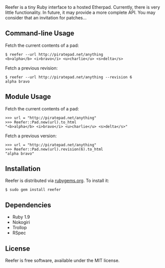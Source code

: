 Reefer is a tiny Ruby interface to a hosted Etherpad. Currently, there is very little functionality. In future, it may provide a more complete API. You may consider that an invitation for patches...


Command-line Usage
------------------

Fetch the current contents of a pad:

    $ reefer --url http://piratepad.net/anything
    <b>alpha</b> <i>bravo</i> <u>charlie</u> <s>delta</s>

Fetch a previous revision:

    $ reefer --url http://piratepad.net/anything --revision 6
    alpha bravo


Module Usage
------------

Fetch the current contents of a pad:

    >>> url = "http://piratepad.net/anything"
    >>> Reefer::Pad.new(url).to_html
    "<b>alpha</b> <i>bravo</i> <u>charlie</u> <s>delta</s>"

Fetch a previous version:

    >>> url = "http://piratepad.net/anything"
    >>> Reefer::Pad.new(url).revision(6).to_html
    "alpha bravo"



Installation
------------

Reefer is distributed via [rubygems.org](http://rubygems.org/gems/reefer). To install it:

    $ sudo gem install reefer


Dependencies
------------
* Ruby 1.9
* Nokogiri
* Trollop
* RSpec


License
-------
Reefer is free software, available under the MIT license.
